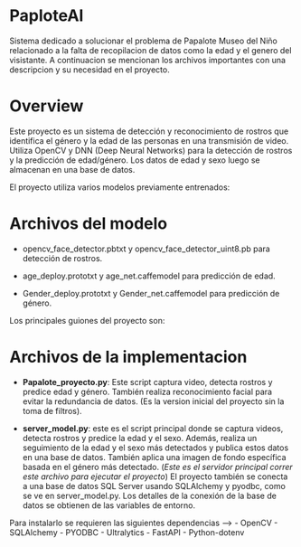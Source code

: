 # PaploteAI
Sistema dedicado a solucionar el problema de Papalote Museo del Niño relacionado a la falta de recopilacion de datos como la edad y el genero del visistante. A continuacion se mencionan los archivos importantes con una descripcion y su necesidad en el proyecto.

# Overview
Este proyecto es un sistema de detección y reconocimiento de rostros que identifica el género y la edad de las personas en una transmisión de video. Utiliza OpenCV y DNN (Deep Neural Networks) para la detección de rostros y la predicción de edad/género. Los datos de edad y sexo luego se almacenan en una base de datos.

El proyecto utiliza varios modelos previamente entrenados:

# Archivos del modelo

- opencv_face_detector.pbtxt y opencv_face_detector_uint8.pb para detección de rostros.

- age_deploy.prototxt y age_net.caffemodel para predicción de edad.

- Gender_deploy.prototxt y Gender_net.caffemodel para predicción de género.

Los principales guiones del proyecto son:

# Archivos de la implementacion

- **Papalote_proyecto.py**: Este script captura video, detecta rostros y predice edad y género. También realiza reconocimiento facial para evitar la redundancia de datos. (Es la version inicial del proyecto sin la toma de filtros).

- **server_model.py**: este es el script principal donde se captura videos, detecta rostros y predice la edad y el sexo. Además, realiza un seguimiento de la edad y el sexo más detectados y publica estos datos en una base de datos. También aplica una imagen de fondo específica basada en el género más detectado. (*Este es el servidor principal correr este archivo para ejecutar el proyecto*)
El proyecto también se conecta a una base de datos SQL Server usando SQLAlchemy y pyodbc, como se ve en server_model.py. Los detalles de la conexión de la base de datos se obtienen de las variables de entorno.

Para instalarlo se requieren las siguientes dependencias --> 
    - OpenCV
    - SQLAlchemy
    - PYODBC
    - Ultralytics
    - FastAPI
    - Python-dotenv
